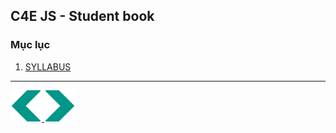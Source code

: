 ## C4E JS - Student book
### Mục lục

1. [SYLLABUS](MINDX-C4EJS-SYLLABUS.md)



<!-- 1. [Giới thiệu khoá học (Introduction)](course_intro/course_introduction.md) -->
<!-- 2. [Biến (Variables)](./variables/variables.md) -->
<!-- 3. [Kiểu dữ liệu (Data types)](./data_types/data_types.md) -->
<!-- 4. [Vòng lặp (Loops)](./loops/loops.md) -->
<!-- 5. [Câu lệnh rẽ nhánh (Branching Statement)](./branching/branching.md) -->
<!-- 6. [Mảng (Array)](./array/array.md) -->
<!-- 7. [Đối tượng (Object)](./object/object.md) -->
<!-- 8. [Hàm (Function) - Part 1](./function/function-part1.md) -->
<!-- 9. [Hàm (Function) - Part 2](./function/function-part2.md) -->
<!-- 10. [Hàm (Function) - Callback](./function/function-callback.md) -->
<!-- 11. [HTML](./html/html.md) -->
<!-- 12. [DOM Manipulations](./dom/dom-manipulations.md) -->
<!-- 13. [DOM Events](./dom/dom-events.md) -->
<!-- 14. [Async/Await](./function/function-async-await.md) -->
<!-- 15. [Networking](./networking/networking.md) -->
<!-- 16. [CSS - Part 1](./css/css-part1.md) -->
<!-- 17. [CSS - Part 2](./css/css-part2.md) -->
<!-- 10. [Hàm Promise(Promise Function)](/function/function-promise.md) -->
<!-- 10. [Hàm Calbacks(Callbacks Function)](/function/function-callback.md) -->
---
<div>
<a href="./Lecture-05.2.Values-Variable-DataType.md">
    <img width=50 src="../sources/left-arrow.svg" >
</a>
<a href="./Lecture-02.3.CSS.md">
    <img  width=50 src="../sources/right-arrow.svg">
    </a>
</div>
